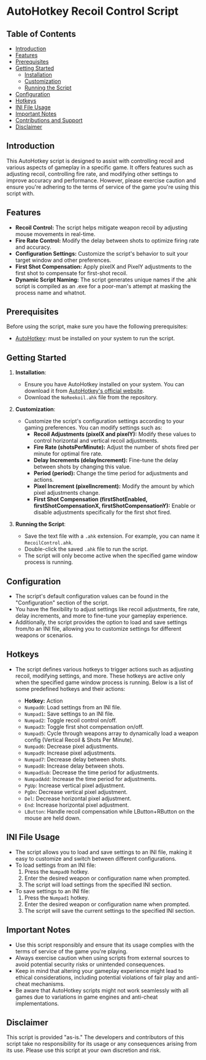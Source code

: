 # AutoHotkey Recoil Control Script

## Table of Contents
- [Introduction](#introduction)
- [Features](#features)
- [Prerequisites](#prerequisites)
- [Getting Started](#getting-started)
  - [Installation](#installation)
  - [Customization](#customization)
  - [Running the Script](#running-the-script)
- [Configuration](#configuration)
- [Hotkeys](#hotkeys)
- [INI File Usage](#ini-file-usage)
- [Important Notes](#important-notes)
- [Contributions and Support](#contributions-and-support)
- [Disclaimer](#disclaimer)

## Introduction

This AutoHotkey script is designed to assist with controlling recoil and various aspects of gameplay in a specific game. It offers features such as adjusting recoil, controlling fire rate, and modifying other settings to improve accuracy and performance. However, please exercise caution and ensure you're adhering to the terms of service of the game you're using this script with.

## Features

- **Recoil Control:** The script helps mitigate weapon recoil by adjusting mouse movements in real-time.
- **Fire Rate Control:** Modify the delay between shots to optimize firing rate and accuracy.
- **Configuration Settings:** Customize the script's behavior to suit your target window and other preferences.
- **First Shot Compensation:** Apply pixelX and PixelY adjustments to the first shot to compensate for first-shot recoil.
- **Dynamic Script Naming:** The script generates unique names if the .ahk script is compiled as an .exe for a poor-man's attempt at masking the process name and whatnot.

## Prerequisites

Before using the script, make sure you have the following prerequisites:

- [AutoHotkey](https://www.autohotkey.com/): must be installed on your system to run the script.

## Getting Started

1. **Installation**:
   - Ensure you have AutoHotkey installed on your system. You can download it from [AutoHotkey's official website](https://www.autohotkey.com/).
   - Download the `NoReekoil.ahk` file from the repository.

2. **Customization**:
   - Customize the script's configuration settings according to your gaming preferences. You can modify settings such as:
     - **Recoil Adjustments (pixelX and pixelY):** Modify these values to control horizontal and vertical recoil adjustments.
     - **Fire Rate (shotsPerMinute):** Adjust the number of shots fired per minute for optimal fire rate.
     - **Delay Increments (delayIncrement):** Fine-tune the delay between shots by changing this value.
     - **Period (period):** Change the time period for adjustments and actions.
     - **Pixel Increment (pixelIncrement):** Modify the amount by which pixel adjustments change.
     - **First Shot Compensation (firstShotEnabled, firstShotCompensationX, firstShotCompensationY):** Enable or disable adjustments specifically for the first shot fired.

3. **Running the Script**:
   - Save the text file with a `.ahk` extension. For example, you can name it `RecoilControl.ahk`.
   - Double-click the saved `.ahk` file to run the script.
   - The script will only become active when the specified game window process is running.

## Configuration

- The script's default configuration values can be found in the "Configuration" section of the script.
- You have the flexibility to adjust settings like recoil adjustments, fire rate, delay increments, and more to fine-tune your gameplay experience.
- Additionally, the script provides the option to load and save settings from/to an INI file, allowing you to customize settings for different weapons or scenarios.

## Hotkeys

- The script defines various hotkeys to trigger actions such as adjusting recoil, modifying settings, and more. These hotkeys are active only when the specified game window process is running. Below is a list of some predefined hotkeys and their actions:

  - **Hotkey:** Action
  - `Numpad0`: Load settings from an INI file.
  - `Numpad1`: Save settings to an INI file.
  - `Numpad2`: Toggle recoil control on/off.
  - `Numpad3`: Toggle first shot compensation on/off.
  - `Numpad5`: Cycle through weapons array to dynamically load a weapon config (Vertical Recoil & Shots Per Minute).
  - `Numpad6`: Decrease pixel adjustments.
  - `Numpad9`: Increase pixel adjustments.
  - `Numpad7`: Decrease delay between shots.
  - `Numpad8`: Increase delay between shots.
  - `NumpadSub`: Decrease the time period for adjustments.
  - `NumpadAdd`: Increase the time period for adjustments.
  - `PgUp`: Increase vertical pixel adjustment.
  - `PgDn`: Decrease vertical pixel adjustment.
  - `Del`: Decrease horizontal pixel adjustment.
  - `End`: Increase horizontal pixel adjustment.
  - `LButton`: Handle recoil compensation while LButton+RButton on the mouse are held down.

## INI File Usage

- The script allows you to load and save settings to an INI file, making it easy to customize and switch between different configurations.
- To load settings from an INI file:
   1. Press the `Numpad0` hotkey.
   2. Enter the desired weapon or configuration name when prompted.
   3. The script will load settings from the specified INI section.
- To save settings to an INI file:
   1. Press the `Numpad1` hotkey.
   2. Enter the desired weapon or configuration name when prompted.
   3. The script will save the current settings to the specified INI section.

## Important Notes

- Use this script responsibly and ensure that its usage complies with the terms of service of the game you're playing.
- Always exercise caution when using scripts from external sources to avoid potential security risks or unintended consequences.
- Keep in mind that altering your gameplay experience might lead to ethical considerations, including potential violations of fair play and anti-cheat mechanisms.
- Be aware that AutoHotkey scripts might not work seamlessly with all games due to variations in game engines and anti-cheat implementations.

## Disclaimer

This script is provided "as-is." The developers and contributors of this script take no responsibility for its usage or any consequences arising from its use. Please use this script at your own discretion and risk.
